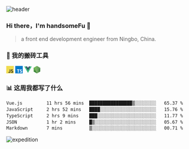 ![header](https://raw.githubusercontent.com/fzq1998/fzq1998/master/header.png)

### Hi there，I'm handsomeFu 👋

> a front end development engineer from Ningbo, China.

### 🔧 我的搬砖工具
<code><img height="20" src="https://raw.githubusercontent.com/github/explore/80688e429a7d4ef2fca1e82350fe8e3517d3494d/topics/javascript/javascript.png" alt="javascript"></code>
<code><img height="20" src="https://raw.githubusercontent.com/github/explore/80688e429a7d4ef2fca1e82350fe8e3517d3494d/topics/typescript/typescript.png" alt="typescript"></code>
<code><img height="20" src="https://raw.githubusercontent.com/github/explore/80688e429a7d4ef2fca1e82350fe8e3517d3494d/topics/vue/vue.png" alt="vue"></code>
<code><img height="20" src="https://raw.githubusercontent.com/github/explore/80688e429a7d4ef2fca1e82350fe8e3517d3494d/topics/nodejs/nodejs.png" alt="nodejs"></code>



### 📊 这周我都写了什么
<!--START_SECTION:waka-->

```txt
Vue.js         11 hrs 56 mins  ████████████████▒░░░░░░░░   65.37 %
JavaScript     2 hrs 52 mins   ████░░░░░░░░░░░░░░░░░░░░░   15.76 %
TypeScript     2 hrs 9 mins    ███░░░░░░░░░░░░░░░░░░░░░░   11.77 %
JSON           1 hr 2 mins     █▒░░░░░░░░░░░░░░░░░░░░░░░   05.67 %
Markdown       7 mins          ▒░░░░░░░░░░░░░░░░░░░░░░░░   00.71 %
```

<!--END_SECTION:waka-->


![expedition](https://raw.githubusercontent.com/fzq1998/fzq1998/master/expedition.gif)

